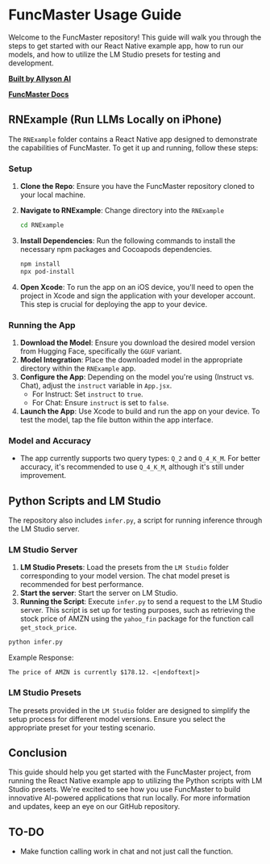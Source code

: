 # FuncMaster Usage Guide

Welcome to the FuncMaster repository! This guide will walk you through the steps to get started with our React Native example app, how to run our models, and how to utilize the LM Studio presets for testing and development.

**[Built by Allyson AI](https://allyson.ai)**

**[FuncMaster Docs](https://docs.allyson.ai/models/func-master)**

## RNExample (Run LLMs Locally on iPhone)

The `RNExample` folder contains a React Native app designed to demonstrate the capabilities of FuncMaster. To get it up and running, follow these steps:

### Setup

1. **Clone the Repo**: Ensure you have the FuncMaster repository cloned to your local machine.
2. **Navigate to RNExample**: Change directory into the `RNExample`

   ```bash
   cd RNExample
   ```
3. **Install Dependencies**: Run the following commands to install the necessary npm packages and Cocoapods dependencies.

   ```bash
   npm install
   npx pod-install
   ```
4. **Open Xcode**: To run the app on an iOS device, you'll need to open the project in Xcode and sign the application with your developer account. This step is crucial for deploying the app to your device.

### Running the App

1. **Download the Model**: Ensure you download the desired model version from Hugging Face, specifically the `GGUF` variant.
2. **Model Integration**: Place the downloaded model in the appropriate directory within the `RNExample` app.
3. **Configure the App**: Depending on the model you're using (Instruct vs. Chat), adjust the `instruct` variable in `App.jsx`.
   - For Instruct: Set `instruct` to `true`.
   - For Chat: Ensure `instruct` is set to `false`.
4. **Launch the App**: Use Xcode to build and run the app on your device. To test the model, tap the file button within the app interface.

### Model and Accuracy

- The app currently supports two query types: `Q_2` and `Q_4_K_M`. For better accuracy, it's recommended to use `Q_4_K_M`, although it's still under improvement.

## Python Scripts and LM Studio

The repository also includes `infer.py`, a script for running inference through the LM Studio server.

### LM Studio Server

1. **LM Studio Presets**: Load the presets from the `LM Studio` folder corresponding to your model version. The chat model preset is recommended for best performance.
2. **Start the server**: Start the server on LM Studio.
3. **Running the Script**: Execute `infer.py` to send a request to the LM Studio server. This script is set up for testing purposes, such as retrieving the stock price of AMZN using the `yahoo_fin` package for the function call `get_stock_price`.
```python
python infer.py
```
Example Response: 
```
The price of AMZN is currently $178.12. <|endoftext|>
```

### LM Studio Presets

The presets provided in the `LM Studio` folder are designed to simplify the setup process for different model versions. Ensure you select the appropriate preset for your testing scenario.

## Conclusion

This guide should help you get started with the FuncMaster project, from running the React Native example app to utilizing the Python scripts with LM Studio presets. We're excited to see how you use FuncMaster to build innovative AI-powered applications that run locally. For more information and updates, keep an eye on our GitHub repository.

## TO-DO
- Make function calling work in chat and not just call the function.